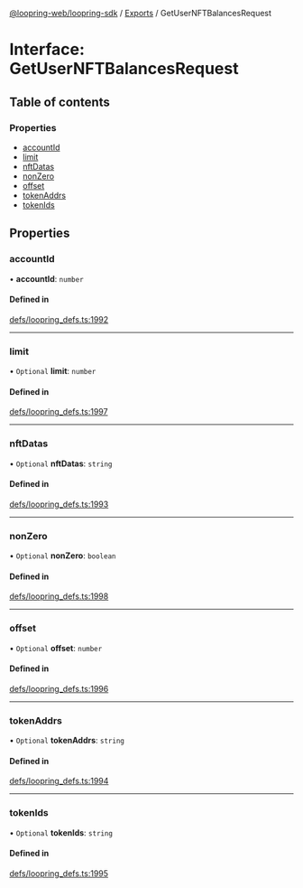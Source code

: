 [@loopring-web/loopring-sdk](../README.md) / [Exports](../modules.md) / GetUserNFTBalancesRequest

# Interface: GetUserNFTBalancesRequest

## Table of contents

### Properties

- [accountId](GetUserNFTBalancesRequest.md#accountid)
- [limit](GetUserNFTBalancesRequest.md#limit)
- [nftDatas](GetUserNFTBalancesRequest.md#nftdatas)
- [nonZero](GetUserNFTBalancesRequest.md#nonzero)
- [offset](GetUserNFTBalancesRequest.md#offset)
- [tokenAddrs](GetUserNFTBalancesRequest.md#tokenaddrs)
- [tokenIds](GetUserNFTBalancesRequest.md#tokenids)

## Properties

### accountId

• **accountId**: `number`

#### Defined in

[defs/loopring_defs.ts:1992](https://github.com/Loopring/loopring_sdk/blob/538bd47/src/defs/loopring_defs.ts#L1992)

___

### limit

• `Optional` **limit**: `number`

#### Defined in

[defs/loopring_defs.ts:1997](https://github.com/Loopring/loopring_sdk/blob/538bd47/src/defs/loopring_defs.ts#L1997)

___

### nftDatas

• `Optional` **nftDatas**: `string`

#### Defined in

[defs/loopring_defs.ts:1993](https://github.com/Loopring/loopring_sdk/blob/538bd47/src/defs/loopring_defs.ts#L1993)

___

### nonZero

• `Optional` **nonZero**: `boolean`

#### Defined in

[defs/loopring_defs.ts:1998](https://github.com/Loopring/loopring_sdk/blob/538bd47/src/defs/loopring_defs.ts#L1998)

___

### offset

• `Optional` **offset**: `number`

#### Defined in

[defs/loopring_defs.ts:1996](https://github.com/Loopring/loopring_sdk/blob/538bd47/src/defs/loopring_defs.ts#L1996)

___

### tokenAddrs

• `Optional` **tokenAddrs**: `string`

#### Defined in

[defs/loopring_defs.ts:1994](https://github.com/Loopring/loopring_sdk/blob/538bd47/src/defs/loopring_defs.ts#L1994)

___

### tokenIds

• `Optional` **tokenIds**: `string`

#### Defined in

[defs/loopring_defs.ts:1995](https://github.com/Loopring/loopring_sdk/blob/538bd47/src/defs/loopring_defs.ts#L1995)
